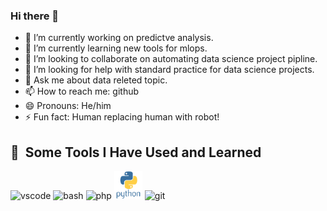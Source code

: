 ### Hi there 👋

<!--
**doctormachine/doctormachine** is a ✨ _special_ ✨ repository because its `README.md` (this file) appears on your GitHub profile.
-->

- 🔭 I’m currently working on predictve analysis.
- 🌱 I’m currently learning new tools for mlops.
- 👯 I’m looking to collaborate on automating data science project pipline.
- 🤔 I’m looking for help with standard practice for data science projects.
- 💬 Ask me about data releted topic.
- 📫 How to reach me: github
- 😄 Pronouns: He/him
- ⚡ Fun fact: Human replacing human with robot!

<h2> 🚀 &nbsp;Some Tools I Have Used and Learned</h2>
<p align="left">
<img src="https://cdn.jsdelivr.net/gh/devicons/devicon/icons/vscode/vscode-original.svg" alt="vscode" width="45" height="45"/>
<img src="https://cdn.jsdelivr.net/gh/devicons/devicon/icons/bash/bash-original.svg" alt="bash" width="45" height="45"/>
<img src="https://cdn.jsdelivr.net/gh/devicons/devicon/icons/php/php-original.svg" alt="php" width="45" height="45"/>
<img src="https://raw.githubusercontent.com/devicons/devicon/master/icons/python/python-original-wordmark.svg" alt="python" width="45" height="45"/>
  <img src="https://camo.githubusercontent.com/dc9e7e657b4cd5ba7d819d1a9ce61434bd0ddbb94287d7476b186bd783b62279/68747470733a2f2f63646e2e6a7364656c6976722e6e65742f67682f64657669636f6e732f64657669636f6e2f69636f6e732f6769742f6769742d6f726967696e616c2e737667" alt="git" width="45" height="45"/>
</p>
